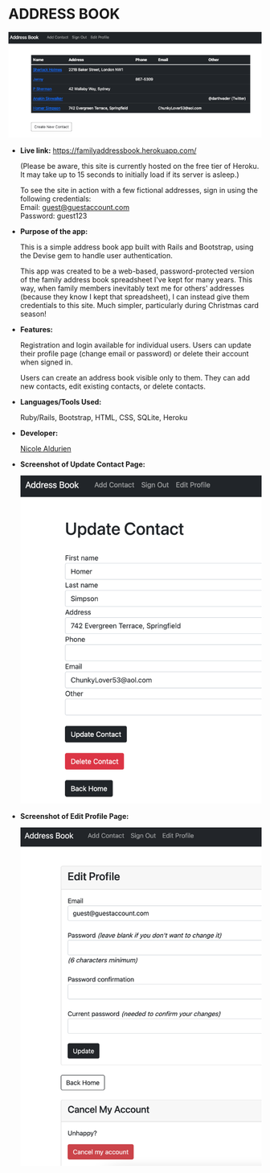 # ADDRESS BOOK

![](https://github.com/nicolealdurien/AddressBook/blob/main/app/assets/images/front.png?raw=true)

- **Live link:**
  https://familyaddressbook.herokuapp.com/

  (Please be aware, this site is currently hosted on the free tier of Heroku. It may take up to 15 seconds to initially load if its server is asleep.)

  To see the site in action with a few fictional addresses, sign in using the following credentials:<br />
  Email: guest@guestaccount.com<br />
  Password: guest123

- **Purpose of the app:**

  This is a simple address book app built with Rails and Bootstrap, using the Devise gem to handle user authentication.

  This app was created to be a web-based, password-protected version of the family address book spreadsheet I've kept for many years. This way, when family members inevitably text me for others' addresses (because they know I kept that spreadsheet), I can instead give them credentials to this site. Much simpler, particularly during Christmas card season!

- **Features:**

  Registration and login available for individual users. Users can update their profile page (change email or password) or delete their account when signed in.

  Users can create an address book visible only to them. They can add new contacts, edit existing contacts, or delete contacts.

* **Languages/Tools Used:**

  Ruby/Rails, Bootstrap, HTML, CSS, SQLite, Heroku

- **Developer:**

  [Nicole Aldurien](https://github.com/nicolealdurien)

* **Screenshot of Update Contact Page:**

  ![](https://github.com/nicolealdurien/AddressBook/blob/main/app/assets/images/update_contact.png?raw=true)

* **Screenshot of Edit Profile Page:**

  ![](https://github.com/nicolealdurien/AddressBook/blob/main/app/assets/images/edit_profile.png?raw=true)
